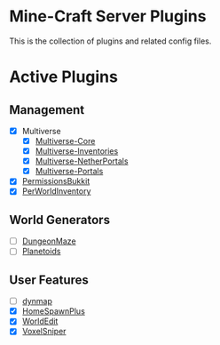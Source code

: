 Mine-Craft Server Plugins
=========================

This is the collection of plugins and related config files.

Active Plugins
==============

Management
----------
- [X] Multiverse
  - [X] [Multiverse-Core](https://ci.onarandombox.com/job/Multiverse-Core/lastStableBuild/)
  - [X] [Multiverse-Inventories](https://ci.onarandombox.com/job/Multiverse-Inventories/lastStableBuild/)
  - [X] [Multiverse-NetherPortals](https://ci.onarandombox.com/job/Multiverse-NetherPortals/lastStableBuild/)
  - [X] [Multiverse-Portals](https://ci.onarandombox.com/job/Multiverse-Portals/lastStableBuild/)
- [X] [PermissionsBukkit](https://dev.bukkit.org/projects/permbukkit)
- [X] [PerWorldInventory](https://www.spigotmc.org/resources/per-world-inventory.4482/)

World Generators
----------------
- [ ] [DungeonMaze](https://dev.bukkit.org/projects/dungeon-maze)
- [ ] [Planetoids](https://mods.curse.com/bukkit-plugins/minecraft/planetoids)

User Features
-------------
- [ ] [dynmap](https://www.spigotmc.org/resources/dynmap.274/)
- [X] [HomeSpawnPlus](https://dev.bukkit.org/projects/homespawnplus)
- [X] [WorldEdit](https://dev.bukkit.org/projects/worldedit/files/956525)
- [X] [VoxelSniper](https://dev.bukkit.org/projects/voxelsniper)
